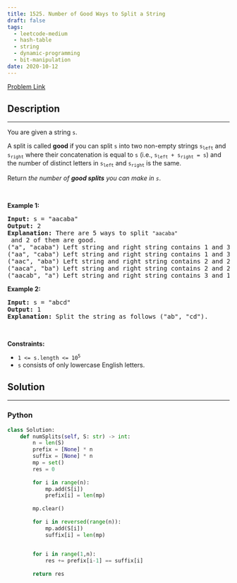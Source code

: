 ```yaml
---
title: 1525. Number of Good Ways to Split a String
draft: false
tags: 
  - leetcode-medium
  - hash-table
  - string
  - dynamic-programming
  - bit-manipulation
date: 2020-10-12
---
```


[Problem Link](https://leetcode.com/problems/number-of-good-ways-to-split-a-string/)

## Description

---
<p>You are given a string <code>s</code>.</p>

<p>A split is called <strong>good</strong> if you can split <code>s</code> into two non-empty strings <code>s<sub>left</sub></code> and <code>s<sub>right</sub></code> where their concatenation is equal to <code>s</code> (i.e., <code>s<sub>left</sub> + s<sub>right</sub> = s</code>) and the number of distinct letters in <code>s<sub>left</sub></code> and <code>s<sub>right</sub></code> is the same.</p>

<p>Return <em>the number of <strong>good splits</strong> you can make in <code>s</code></em>.</p>

<p>&nbsp;</p>
<p><strong class="example">Example 1:</strong></p>

<pre>
<strong>Input:</strong> s = &quot;aacaba&quot;
<strong>Output:</strong> 2
<strong>Explanation:</strong> There are 5 ways to split <code>&quot;aacaba&quot;</code> and 2 of them are good. 
(&quot;a&quot;, &quot;acaba&quot;) Left string and right string contains 1 and 3 different letters respectively.
(&quot;aa&quot;, &quot;caba&quot;) Left string and right string contains 1 and 3 different letters respectively.
(&quot;aac&quot;, &quot;aba&quot;) Left string and right string contains 2 and 2 different letters respectively (good split).
(&quot;aaca&quot;, &quot;ba&quot;) Left string and right string contains 2 and 2 different letters respectively (good split).
(&quot;aacab&quot;, &quot;a&quot;) Left string and right string contains 3 and 1 different letters respectively.
</pre>

<p><strong class="example">Example 2:</strong></p>

<pre>
<strong>Input:</strong> s = &quot;abcd&quot;
<strong>Output:</strong> 1
<strong>Explanation:</strong> Split the string as follows (&quot;ab&quot;, &quot;cd&quot;).
</pre>

<p>&nbsp;</p>
<p><strong>Constraints:</strong></p>

<ul>
	<li><code>1 &lt;= s.length &lt;= 10<sup>5</sup></code></li>
	<li><code>s</code> consists of only lowercase English letters.</li>
</ul>


## Solution

---
### Python
``` py title='number-of-good-ways-to-split-a-string'
class Solution:
    def numSplits(self, S: str) -> int:
        n = len(S)
        prefix = [None] * n
        suffix = [None] * n
        mp = set()
        res = 0
        
        for i in range(n):
            mp.add(S[i])
            prefix[i] = len(mp)
            
        mp.clear()
        
        for i in reversed(range(n)):
            mp.add(S[i])
            suffix[i] = len(mp)
        

        for i in range(1,n):
            res += prefix[i-1] == suffix[i]
        
        return res
```

